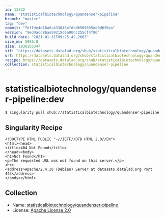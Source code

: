 ```yaml
---
id: 13832
name: "statisticalbiotechnology/quandenser-pipeline"
branch: "master"
tag: "dev"
commit: "7effde4d10a0c4330434fdbd6969805ee9d6f0ea"
version: "9ed0acc8bae59215c6a90dc255cf4f80"
build_date: "2021-01-31T09:25:42.206Z"
size_mb: 5956.0
size: 1838166047
sif: "https://datasets.datalad.org/shub/statisticalbiotechnology/quandenser-pipeline/dev/2021-01-31-7effde4d-9ed0acc8/9ed0acc8bae59215c6a90dc255cf4f80.sif"
url: https://datasets.datalad.org/shub/statisticalbiotechnology/quandenser-pipeline/dev/2021-01-31-7effde4d-9ed0acc8/
recipe: https://datasets.datalad.org/shub/statisticalbiotechnology/quandenser-pipeline/dev/2021-01-31-7effde4d-9ed0acc8/Singularity
collection: statisticalbiotechnology/quandenser-pipeline
---
```


# statisticalbiotechnology/quandenser-pipeline:dev

```bash
$ singularity pull shub://statisticalbiotechnology/quandenser-pipeline:dev
```

## Singularity Recipe

```singularity
<!DOCTYPE HTML PUBLIC "-//IETF//DTD HTML 2.0//EN">
<html><head>
<title>404 Not Found</title>
</head><body>
<h1>Not Found</h1>
<p>The requested URL was not found on this server.</p>
<hr>
<address>Apache/2.4.38 (Debian) Server at datasets.datalad.org Port 443</address>
</body></html>
```

## Collection

 - Name: [statisticalbiotechnology/quandenser-pipeline](https://github.com/statisticalbiotechnology/quandenser-pipeline)
 - License: [Apache License 2.0](https://api.github.com/licenses/apache-2.0)

